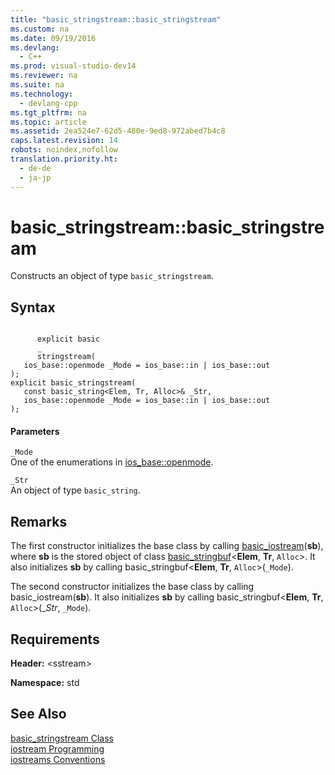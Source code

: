 ```yaml
---
title: "basic_stringstream::basic_stringstream"
ms.custom: na
ms.date: 09/19/2016
ms.devlang: 
  - C++
ms.prod: visual-studio-dev14
ms.reviewer: na
ms.suite: na
ms.technology: 
  - devlang-cpp
ms.tgt_pltfrm: na
ms.topic: article
ms.assetid: 2ea524e7-62d5-480e-9ed8-972abed7b4c8
caps.latest.revision: 14
robots: noindex,nofollow
translation.priority.ht: 
  - de-de
  - ja-jp
---
```

# basic_stringstream::basic_stringstream
Constructs an object of type `basic_stringstream`.  
  
## Syntax  
  
```  
  
      explicit basic  
      _  
      stringstream(  
   ios_base::openmode _Mode = ios_base::in | ios_base::out  
);  
explicit basic_stringstream(  
   const basic_string<Elem, Tr, Alloc>& _Str,  
   ios_base::openmode _Mode = ios_base::in | ios_base::out  
);  
```  
  
#### Parameters  
 `_Mode`  
 One of the enumerations in [ios_base::openmode](../vs140/ios_base--openmode.md).  
  
 `_Str`  
 An object of type `basic_string`.  
  
## Remarks  
 The first constructor initializes the base class by calling [basic_iostream](../vs140/basic_iostream-Class.md)(**sb**), where **sb** is the stored object of class [basic_stringbuf](../vs140/basic_stringbuf-Class.md)<**Elem**, **Tr**, `Alloc`>. It also initializes **sb** by calling basic_stringbuf<**Elem**, **Tr**, `Alloc`>(`_Mode`).  
  
 The second constructor initializes the base class by calling basic_iostream(**sb**). It also initializes **sb** by calling basic_stringbuf<**Elem**, **Tr**, `Alloc`>(_*Str*, `_Mode`).  
  
## Requirements  
 **Header:** <sstream\>  
  
 **Namespace:** std  
  
## See Also  
 [basic_stringstream Class](../vs140/basic_stringstream-Class.md)   
 [iostream Programming](../vs140/iostream-Programming.md)   
 [iostreams Conventions](../vs140/iostreams-Conventions.md)